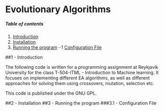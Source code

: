 Evolutionary Algorithms
=====================

##### Table of contents

1. [Introduction](#intro)
2. [Installation](#install)
3. [Running the program](#run)
⋅⋅1 [Configuration File](#config)


<a name="intro" />
##1 - Introduction

The following code is written for a programming assignment at Reykjavík University for the class T-504-ITML - Introduction to Machine learning.
It focuses on implementing different EA algorithms, as well as different
approaches for solving them using crossovers, mutation, selection etc.

This code is published under the GNU GPL.

<a name="install" />
##2 - Installation


<a name="run" />
##3 - Running the program

<a name="config" />
###3.1 - Configuration File